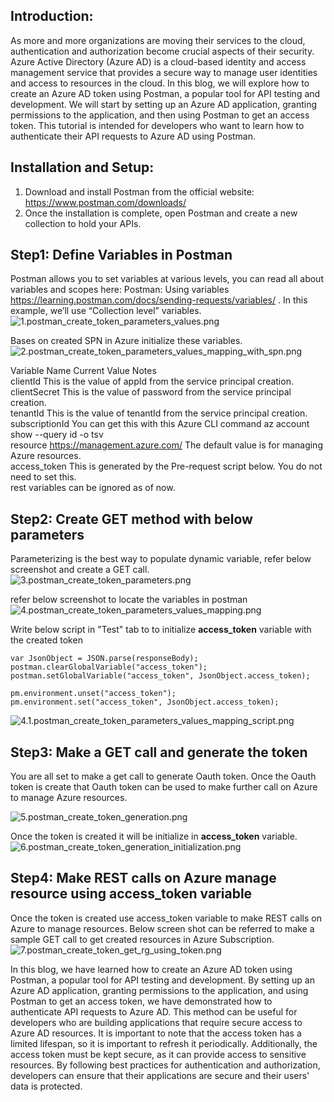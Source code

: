 ## Introduction:  
As more and more organizations are moving their services to the cloud, authentication and authorization become crucial aspects of their security. Azure Active Directory (Azure AD) is a cloud-based identity and access management service that provides a secure way to manage user identities and access to resources in the cloud. In this blog, we will explore how to create an Azure AD token using Postman, a popular tool for API testing and development. We will start by setting up an Azure AD application, granting permissions to the application, and then using Postman to get an access token. This tutorial is intended for developers who want to learn how to authenticate their API requests to Azure AD using Postman.

## Installation and Setup: 
1. Download and install Postman from the official website: https://www.postman.com/downloads/
2. Once the installation is complete, open Postman and create a new collection to hold your APIs.


## Step1: Define Variables in Postman
Postman allows you to set variables at various levels, you can read all about variables and scopes here: Postman: Using variables https://learning.postman.com/docs/sending-requests/variables/ . In this example, we’ll use “Collection level” variables.
![1.postman_create_token_parameters_values.png](https://github.com/PiyushMittl/Others/blob/main/create-sc-ado-spn/images/1.postman_create_token_parameters_values.png)

Bases on created SPN in Azure initialize these variables.
![2.postman_create_token_parameters_values_mapping_with_spn.png](https://github.com/PiyushMittl/Others/blob/main/create-sc-ado-spn/images/2.postman_create_token_parameters_values_mapping_with_spn.png)


Variable Name	Current Value	Notes  
clientId		This is the value of appId from the service principal creation.  
clientSecret		This is the value of password from the service principal creation.  
tenantId		This is the value of tenantId from the service principal creation.  
subscriptionId		You can get this with this Azure CLI command az account show --query id -o tsv  
resource	https://management.azure.com/	The default value is for managing Azure resources.  
access_token		This is generated by the Pre-request script below. You do not need to set this.  
rest variables can be ignored as of now.  


## Step2: Create GET method with below parameters
Parameterizing is the best way to populate dynamic variable, refer below screenshot and create a GET call.
![3.postman_create_token_parameters.png](https://github.com/PiyushMittl/Others/blob/main/create-sc-ado-spn/images/3.postman_create_token_parameters.png)

refer below screenshot to locate the variables in postman
![4.postman_create_token_parameters_values_mapping.png](https://github.com/PiyushMittl/Others/blob/main/create-sc-ado-spn/images/4.postman_create_token_parameters_values_mapping.png)

Write below script in "Test" tab to to initialize **access_token** variable with the created token
```
var JsonObject = JSON.parse(responseBody);
postman.clearGlobalVariable("access_token");
postman.setGlobalVariable("access_token", JsonObject.access_token);

pm.environment.unset("access_token");
pm.environment.set("access_token", JsonObject.access_token);
```

![4.1.postman_create_token_parameters_values_mapping_script.png](https://github.com/PiyushMittl/Others/blob/main/create-sc-ado-spn/images/4.1.postman_create_token_parameters_values_mapping_script.png)

## Step3: Make a GET call and generate the token
You are all set to make a get call to generate Oauth token. Once the Oauth token is create that Oauth token can be used to make further call on Azure to manage Azure resources.

![5.postman_create_token_generation.png](https://github.com/PiyushMittl/Others/blob/main/create-sc-ado-spn/images/5.postman_create_token_generation.png)


Once the token is created it will be initialize in **access_token** variable.
![6.postman_create_token_generation_initialization.png](https://github.com/PiyushMittl/Others/blob/main/create-sc-ado-spn/images/6.postman_create_token_generation_initialization.png)


## Step4: Make REST calls on Azure manage resource using access_token variable
Once the token is created use access_token variable to make REST calls on Azure to manage resources.
Below screen shot can be referred to make a sample GET call to get created resources in Azure Subscription.
![7.postman_create_token_get_rg_using_token.png](https://github.com/PiyushMittl/Others/blob/main/create-sc-ado-spn/images/7.postman_create_token_get_rg_using_token.png)


In this blog, we have learned how to create an Azure AD token using Postman, a popular tool for API testing and development. By setting up an Azure AD application, granting permissions to the application, and using Postman to get an access token, we have demonstrated how to authenticate API requests to Azure AD. This method can be useful for developers who are building applications that require secure access to Azure AD resources. It is important to note that the access token has a limited lifespan, so it is important to refresh it periodically. Additionally, the access token must be kept secure, as it can provide access to sensitive resources. By following best practices for authentication and authorization, developers can ensure that their applications are secure and their users' data is protected.




